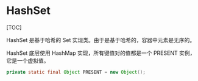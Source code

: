 # HashSet

[TOC]

HashSet 是基于哈希的 Set 实现类。由于是基于哈希的，容器中元素是无序的。

HashSet 底层使用 HashMap 实现，所有键值对的值都是一个 PRESENT 实例，它是一个虚拟值。

```java
private static final Object PRESENT = new Object();
```